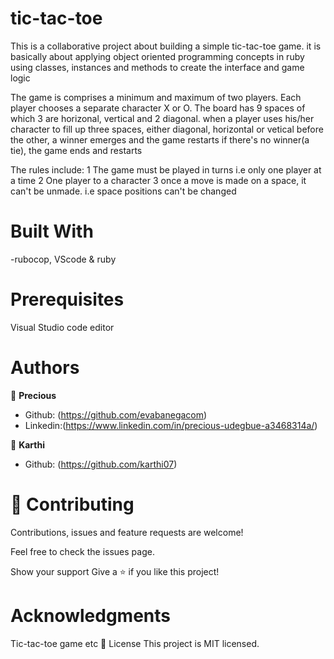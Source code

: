 # tic-tac-toe

 This is a collaborative project about building a simple tic-tac-toe game. it is basically about
  applying object oriented programming concepts in ruby using classes, instances and methods to create the interface and game logic
 
 The game is comprises a minimum and maximum of two players. Each player chooses a separate character X or O. The board has 9 spaces of which 3 are horizonal, vertical and 2 diagonal. when a player uses his/her character to fill up three spaces, either diagonal, horizontal or vetical before the other, a winner emerges and the game restarts if there's no winner(a tie), the game ends and restarts

 The rules include:
 1 The game must be played in turns i.e only one player at a time
 2 One player to a character
 3 once a move is made on a space, it can't be unmade. i.e space positions can't be changed

# Built With

-rubocop, VScode & ruby

# Prerequisites
Visual Studio code editor

# Authors

👤 **Precious**

- Github: (https://github.com/evabanegacom)
- Linkedin:(https://www.linkedin.com/in/precious-udegbue-a3468314a/)

👤 **Karthi**

- Github: (https://github.com/karthi07)

# 🤝 Contributing
Contributions, issues and feature requests are welcome!

Feel free to check the issues page.

Show your support
Give a ⭐️ if you like this project!

# Acknowledgments

Tic-tac-toe game
etc
📝 License
This project is MIT licensed.